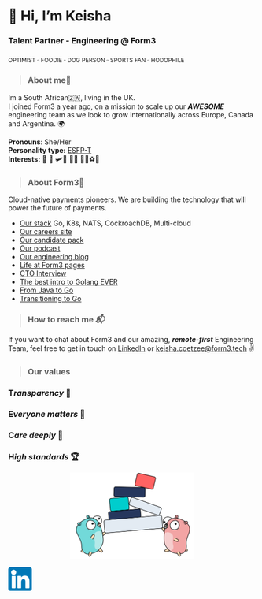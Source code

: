 
# 👋 Hi, I’m Keisha
### Talent Partner - Engineering @ Form3<br> 
<sub>OPTIMIST ▫️ FOODIE ▫️ DOG PERSON ▫️ SPORTS FAN ▫️ HODOPHILE</sub>

>### About me👩

Im a South African🇿🇦, living in the UK.<br> I joined Form3 a year ago, on a mission to scale up our ***AWESOME*** engineering team as we look to grow internationally across Europe, Canada and Argentina. 🌍

**Pronouns**: She/Her<br>
**Personality type:** [ESFP-T](https://www.16personalities.com/esfp-personality)<br>
**Interests:** 🐶 🍣 🛩🌴 🧘‍♀️ 🏑🏉⚽️🏏
<div style="page-break-after: always;"></div>

>### About Form3🦄
Cloud-native payments pioneers. We are building the technology that will power the future of payments.<br>

<!-- Add anything to say to candidates below-->
- [Our stack](https://stackshare.io/form3/main) Go, K8s, NATS, CockroachDB, Multi-cloud
- [Our careers site](https://www.form3.tech/careers)
- [Our candidate pack](https://github.com/form3tech-oss/candidate-pack)
- [Our podcast](https://techpodcast.form3.tech/)
- [Our engineering blog](https://www.form3.tech/engineering/content)
- [Life at Form3 pages](https://www.form3.tech/engineering/life-at-form3)
- [CTO Interview](https://medium.com/tech-captains/cto-interview-steve-cook-revolutionising-the-banking-infrastructure-4f92830e2441)
- [The best intro to Golang EVER](https://www.youtube.com/watch?v=B1UP16OJpys)
- [From Java to Go](https://www.linkedin.com/posts/adelina-simion_alwaysbelearning-javaengineer-golang-activity-6942030092495687680-LbNw?utm_source=linkedin_share&utm_medium=member_desktop_web) 
- [Transitioning to Go](https://techpodcast.form3.tech/episodes/ep-24-tech-moving-to-go)

>### How to reach me 📬
If you want to chat about Form3 and our amazing, ***remote-first*** Engineering Team, feel free to get in touch on [LinkedIn](https://www.linkedin.com/in/keisha-coetzee/) or keisha.coetzee@form3.tech ✌️
>### Our values
### T***ransparency*** :eyes:
### E***veryone matters*** :busts_in_silhouette:
### C***are deeply*** :revolving_hearts:
### H***igh standards*** :trophy:
<!---
keisha-coetzee-form3/keisha-coetzee-form3 is a ✨ special ✨ repository because its `README.md` (this file) appears on your GitHub profile.
You can click the Preview link to take a look at your changes.
--->
<p align="center">
 <img src="https://github.com/adelina-simion-form3/adelina-simion-form3/blob/main/StackGophers.png?raw=true" width="50%"/>
</p>



<a href="https://www.linkedin.com/in/keisha-coetzee" target="_blank">  <!--Change my link on this line-->
   <img src="https://github.com/adelina-simion-form3/adelina-simion-form3/blob/main/linkedin.png?raw=true" width="48"/>
</a>
  
